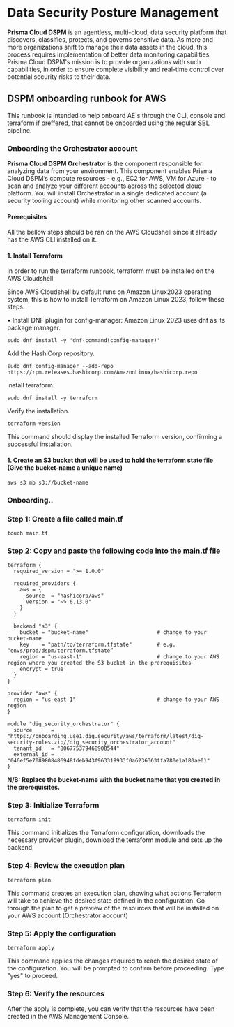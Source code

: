 # Data Security Posture Management

**Prisma Cloud DSPM**  is an agentless, multi-cloud, data security platform that discovers, classifies, protects, and governs sensitive data. As more and more organizations shift to manage their data assets in the cloud, this process requires implementation of better data monitoring capabilities. Prisma Cloud DSPM's mission is to provide organizations with such capabilities, in order to ensure complete visibility and real-time control over potential security risks to their data.

## DSPM onboarding runbook for AWS

This runbook is intended to help onboard AE's through the CLI, console and terraform if preffered, that cannot be onboarded using the regular SBL pipeline.

### Onboarding the Orchestrator account

**Prisma Cloud DSPM Orchestrator** is the component responsible for analyzing data from your environment. This component enables Prisma Cloud DSPM’s compute resources - e.g., EC2 for AWS, VM for Azure - to scan and analyze your different accounts across the selected cloud platform. You will install Orchestrator in a single dedicated account (a security tooling account) while monitoring other scanned accounts.

#### Prerequisites

All the bellow steps should be ran on the AWS Cloudshell since it already has the AWS CLI installed on it.

#### 1. Install Terraform
   In order to run the terraform runbook, terraform must be installed on the AWS Cloudshell

   Since AWS Cloudshell by default runs on Amazon Linux2023 operating system, this is how to install Terraform on Amazon Linux 2023, follow these steps: 

• Install DNF plugin for config-manager: Amazon Linux 2023 uses dnf as its package manager. 
```
sudo dnf install -y 'dnf-command(config-manager)'
```

Add the HashiCorp repository. 
```
sudo dnf config-manager --add-repo https://rpm.releases.hashicorp.com/AmazonLinux/hashicorp.repo
```
install terraform. 
```
sudo dnf install -y terraform
```
Verify the installation. 
```
terraform version
```
This command should display the installed Terraform version, confirming a successful installation. 

#### 1. Create an S3 bucket that will be used to hold the terraform state file **(Give the bucket-name a unique name)**

```
aws s3 mb s3://bucket-name
```

### Onboarding..

### Step 1: Create a file called **main.tf**

```
touch main.tf
```

### Step 2: Copy and paste the following code into the main.tf file

```
terraform {
  required_version = ">= 1.0.0"

  required_providers {
    aws = {
      source  = "hashicorp/aws"
      version = "~> 6.13.0"
    }
  }

  backend "s3" {
    bucket = "bucket-name"                      # change to your bucket-name
    key    = "path/to/terraform.tfstate"        # e.g. “envs/prod/dspm/terraform.tfstate”
    region = "us-east-1"                        # change to your AWS region where you created the S3 bucket in the prerequisites
    encrypt = true
  }
}

provider "aws" {
  region = "us-east-1"                          # change to your AWS region
}

module "dig_security_orchestrator" {
  source      = "https://onboarding.use1.dig.security/aws/terraform/latest/dig-security-roles.zip//dig_security_orchestrator_account"
  tenant_id   = "806775379468908544"
  external_id = "046ef5e7089808486948fdeb943f963319933f0a6236363ffa780e1a180ae01"
}
```

**N/B: Replace the bucket-name with the bucket name that you created in the prerequisites.**

### Step 3: Initialize Terraform

```
terraform init
```
This command initializes the Terraform configuration, downloads the necessary provider plugin, download the terraform module and sets up the backend.

### Step 4: Review the execution plan

```
terraform plan
```
This command creates an execution plan, showing what actions Terraform will take to achieve the desired state defined in the configuration.
Go through the plan to get a preview of the resources that will be installed on your AWS account (Orchestrator account)

### Step 5: Apply the configuration

```
terraform apply
```
This command applies the changes required to reach the desired state of the configuration. You will be prompted to confirm before proceeding. Type "yes" to proceed.

### Step 6: Verify the resources
After the apply is complete, you can verify that the resources have been created in the AWS Management Console.
